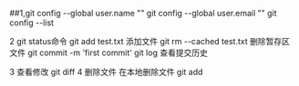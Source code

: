##1,git config --global user.name ""
 	git config --global user.email "" 
	git config --list 
	
2 git status命令
	git add test.txt 添加文件
	git rm --cached test.txt 删除暂存区文件
	git commit -m 'first commit' 
	git log 查看提交历史

3 查看修改 git diff 
4 删除文件
    在本地删除文件
    git add 
